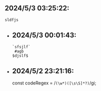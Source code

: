 ## 2024/5/3 03:25:22:
   `sldfjs`
- ## 2024/5/3 00:01:43:
  ```
  `sfsjlf`
   #agb 
  $djslf$
  ```
- ## 2024/5/2 23:21:16:
  const codeRegex = /```(\w*)([\s\S]*?)```/gi;